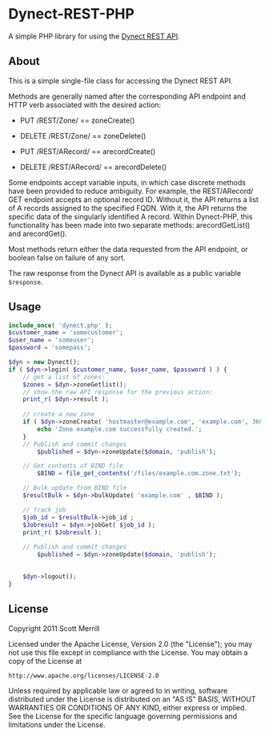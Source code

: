# Dynect-REST-PHP

A simple PHP library for using the [Dynect REST API](http://dyn.com/developer).

## About
This is a simple single-file class for accessing the Dynect REST API.

Methods are generally named after the corresponding API endpoint and HTTP verb associated with the desired action:

* PUT /REST/Zone/       == zoneCreate()
* DELETE /REST/Zone/    == zoneDelete()

* PUT /REST/ARecord/    == arecordCreate()
* DELETE /REST/ARecord/ == arecordDelete()

Some endpoints accept variable inputs, in which case discrete methods have been provided to reduce ambiguity. For example, the REST/ARecord/ GET endpoint accepts an optional record ID. Without it, the API returns a list of A records assigned to the specified FQDN. With it, the API returns the specific data of the singularly identified A record. Within Dynect-PHP, this functionality has been made into two separate methods: arecordGetList() and arecordGet().

Most methods return either the data requested from the API endpoint, or boolean false on failure of any sort.

The raw response from the Dynect API is available as a public variable `$response`.

## Usage
```php
include_once( 'dynect.php' );
$customer_name = 'somecustomer';
$user_name = 'someuser';
$password = 'somepass';

$dyn = new Dynect();
if ( $dyn->login( $customer_name, $user_name, $password ) ) {
	// get a list of zones:
	$zones = $dyn->zoneGetlist();
	// show the raw API response for the previous action:
	print_r( $dyn->result );
	
	// create a new zone
	if ( $dyn->zoneCreate( 'hostmaster@example.com', 'example.com', 3600 ) ) {
		echo 'Zone example.com successfully created.';
	}
	// Publish and commit changes
        $published = $dyn->zoneUpdate($domain, 'publish');

	// Get contents of BIND file
        $BIND = file_get_contents('/files/example.com.zone.txt');  

	// Bulk update from BIND file
	$resultBulk = $dyn->bulkUpdate( 'example.com' , $BIND );

	// Track job 
	$job_id = $resultBulk->job_id ; 
	$Jobresult = $dyn->jobGet( $job_id );
	print_r( $Jobresult );
	
	// Publish and commit changes
        $published = $dyn->zoneUpdate($domain, 'publish');

	
	$dyn->logout();
}
```

## License
Copyright 2011 Scott Merrill

Licensed under the Apache License, Version 2.0 (the "License");
you may not use this file except in compliance with the License.
You may obtain a copy of the License at

	http://www.apache.org/licenses/LICENSE-2.0

Unless required by applicable law or agreed to in writing, software
distributed under the License is distributed on an "AS IS" BASIS,
WITHOUT WARRANTIES OR CONDITIONS OF ANY KIND, either express or implied.
See the License for the specific language governing permissions and
limitations under the License.
